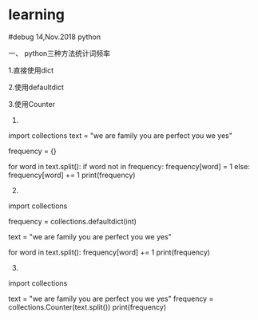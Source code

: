 # learning 
#debug 14,Nov.2018
python

一、 python三种方法统计词频率

1.直接使用dict

2.使用defaultdict

3.使用Counter

1.
import collections
text = "we are family you are perfect you we yes"

frequency = {}

for word in text.split():
    if word not in frequency:
        frequency[word] = 1
    else:
        frequency[word] += 1
print(frequency)

2.
import collections

frequency = collections.defaultdict(int)

text = "we are family you are perfect you we yes"

for word in text.split():
    frequency[word] += 1
print(frequency)

3.
import collections

text = "we are family you are perfect you we yes"
frequency = collections.Counter(text.split())
print(frequency)
